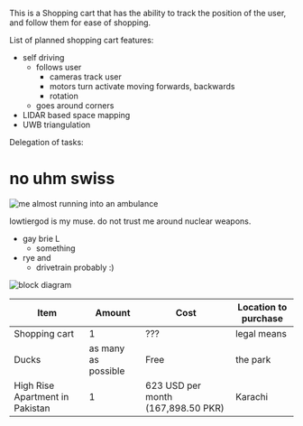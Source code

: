 This is a Shopping cart that has the ability to track the position of the user, and follow them for ease of shopping.

List of planned shopping cart features:

- self driving
  - follows user
    - cameras track user
    - motors turn activate moving forwards, backwards
    - rotation
  - goes around corners
- LIDAR based space mapping
- UWB triangulation

Delegation of tasks:
# no uhm swiss


![me almost running into an ambulance](https://media.tenor.com/uYk94xeCMZ4AAAAd/slipped-on-a-banan-slipped-on-a-banana.gif)


lowtiergod is my muse. do not trust me around nuclear weapons.
- gay brie L
   - something
 - rye and
   - drivetrain probably :)

![block diagram](https://i.ibb.co/cYLWJjq/Screenshot-2023-01-27-3-08-43-PM.png)

| Item | Amount | Cost | Location to purchase |
|------|------| ------- |----------------------|
| Shopping cart | 1 | ??? | legal means |
| Ducks | as many as possible | Free | the park |
| High Rise Apartment in Pakistan | 1 | 623 USD per month (167,898.50 PKR) | Karachi |
